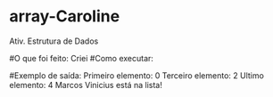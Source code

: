 # array-Caroline
Ativ. Estrutura de Dados

#O que foi feito:
Criei 
#Como executar:

#Exemplo de saída:
Primeiro elemento: 0
Terceiro elemento: 2
Ultimo elemento: 4
Marcos Vinicius está na lista!
